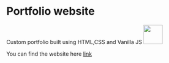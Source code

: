 # Portfolio website
Custom portfolio built using HTML,CSS and Vanilla JS <img src="https://media.tenor.com/CrWHpzxIZYEAAAAC/cat-typing-gif.gif" height="50" />

You can find the website here [link](https://rahul0x00.github.io/Portfolio/)
